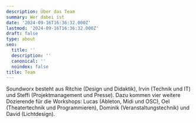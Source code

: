 ```yaml
---
description: Über das Team
summary: Wer dabei ist
date: '2024-09-16T16:36:32.000Z'
lastmod: '2024-09-16T16:36:32.000Z'
draft: false
type: about
seo:
  title: ''
  description: ''
  canonical: ''
  noindex: false
title: Team
---
```


Soundworx besteht aus Ritchie (Design und Didaktik), Irvin (Technik und IT) und Steffi (Projektmanagement und Presse). Dazu kommen vier weitere Dozierende für die Workshops: Lucas (Ableton, Midi und OSC), Oel (Theatertechnik und Programmieren), Dominik (Veranstaltungstechnik) und David (Lichtdesign).

